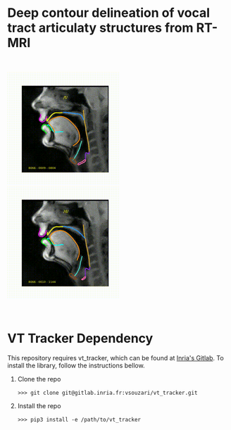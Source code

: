 # Deep contour delineation of vocal tract articulaty structures from RT-MRI

<br>

<img src="static/img/8066_0009_6.gif"> <img src="static/img/8066_0010_4.gif">

<br>

# VT Tracker Dependency

This repository requires vt_tracker, which can be found at <a href="https://gitlab.inria.fr/vsouzari/vt_tracker">Inria's Gitlab</a>. To install the library, follow the instructions bellow.

<ol>

<li>Clone the repo</li>

```
>>> git clone git@gitlab.inria.fr:vsouzari/vt_tracker.git
```

<li>Install the repo</li>

```
>>> pip3 install -e /path/to/vt_tracker
```

</ol>
